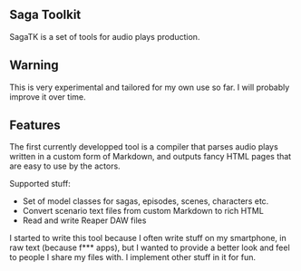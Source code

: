 Saga Toolkit
------------

SagaTK is a set of tools for audio plays production.


Warning
------------

This is very experimental and tailored for my own use so far. I will probably improve it over time.


Features
----------

The first currently developped tool is a compiler that parses audio plays 
written in a custom form of Markdown, and outputs fancy HTML pages that are
easy to use by the actors.

Supported stuff:
- Set of model classes for sagas, episodes, scenes, characters etc.
- Convert scenario text files from custom Markdown to rich HTML
- Read and write Reaper DAW files

I started to write this tool because I often write stuff on
my smartphone, in raw text (because f*** apps), but I wanted
to provide a better look and feel to people I share my files with.
I implement other stuff in it for fun.

